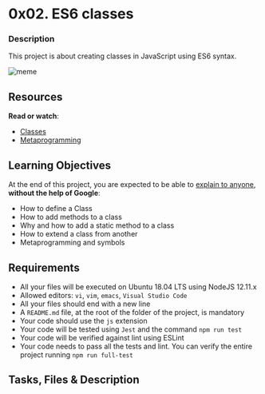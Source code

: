 # 0x02. ES6 classes

### **Description**
This project is about creating classes in JavaScript using ES6 syntax.

![meme](https://s3.amazonaws.com/alx-intranet.hbtn.io/uploads/medias/2019/12/817248fb77fb5c2cef3f.jpeg?X-Amz-Algorithm=AWS4-HMAC-SHA256&X-Amz-Credential=AKIARDDGGGOUSBVO6H7D%2F20240726%2Fus-east-1%2Fs3%2Faws4_request&X-Amz-Date=20240726T185750Z&X-Amz-Expires=86400&X-Amz-SignedHeaders=host&X-Amz-Signature=e9a6c5f45899121d2bc0fb7c097a8b3b3bc25a519eaa467d85c8d13299dfb52c)


## Resources

**Read or watch**:

- [Classes](https://intranet.alxswe.com/rltoken/ke2dSL31JbpAUBW0qWE9WA "Classes")
- [Metaprogramming](https://intranet.alxswe.com/rltoken/6OgF5QGbYclp_cwATfq-0g "Metaprogramming")

## Learning Objectives

At the end of this project, you are expected to be able to [explain to anyone](https://intranet.alxswe.com/rltoken/HZvBl09eHoGwvN8jqlYO-g "explain to anyone"), **without the help of Google**:

- How to define a Class
- How to add methods to a class
- Why and how to add a static method to a class
- How to extend a class from another
- Metaprogramming and symbols

## Requirements

- All your files will be executed on Ubuntu 18.04 LTS using NodeJS 12.11.x
- Allowed editors: `vi`, `vim`, `emacs`, `Visual Studio Code`
- All your files should end with a new line
- A `README.md` file, at the root of the folder of the project, is mandatory
- Your code should use the `js` extension
- Your code will be tested using `Jest` and the command `npm run test`
- Your code will be verified against lint using ESLint
- Your code needs to pass all the tests and lint. You can verify the entire project running `npm run full-test`

## Tasks, Files & Description

